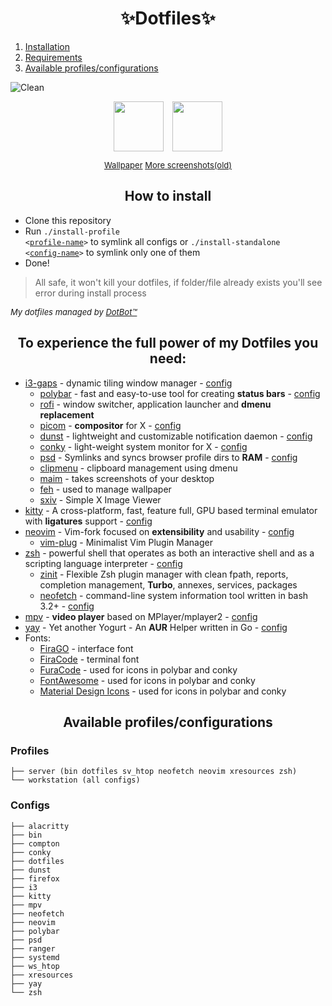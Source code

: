 <h1 align="center"> ✨Dotfiles✨ </h1>

1. [Installation](#installation)
2. [Requirements](#requirements)
3. [Available profiles/configurations](#profiles-configs)

![Clean](https://i.imgur.com/0IlbzDV.png "Clean")

<p align="center">
<img align="center" height="80" style="padding-left: 5px; padding-right: 5px" src="https://i.imgur.com/uqzQlGw.png">
<img align="center" height="80" style="padding-left: 5px; padding-right: 5px" src="https://i.imgur.com/OBBxDlo.png">
</p>
<p align="center">
<font size=2>
<a href="https://www.reddit.com/r/Animewallpaper/comments/b5f2vx/the_horns_original_2560x1080_1920x1080_1080x1920/">Wallpaper</a>
<a href="https://imgur.com/gallery/HwyioVB">More screenshots(old)</a>
</font>
</p>

<div id="installation">

<h2 align="center"> How to install </h2>

* Clone this repository
* Run <code>./install-profile <<a href="#profiles">profile-name</a>></code> to symlink all configs or <code>./install-standalone <<a href="#configs">config-name</a>></code> to symlink only one of them
* Done!

> All safe, it won't kill your dotfiles, if folder/file already exists you'll see error during install process

<font size=2> *My dotfiles managed by [DotBot™](https://github.com/anishathalye/dotbot)* </font>

</div>

<div id="requirements">

<h2 align="center"> To experience the full power of my Dotfiles you need: </h2>

* [i3-gaps](https://github.com/Airblader/i3) - dynamic tiling window manager - [config](configs/i3/config)
  * [polybar](https://github.com/jaagr/polybar) - fast and easy-to-use tool for creating **status bars** - [config](configs/polybar/config)
  * [rofi](https://github.com/DaveDavenport/rofi) - window switcher, application launcher and **dmenu replacement**
  * [picom](https://github.com/yshui/picom) - **compositor** for X - [config](configs/picom/picom.conf)
  * [dunst](https://github.com/dunst-project/dunst) - lightweight and customizable notification daemon - [config](configs/dunst/dunstrc)
  * [conky](https://github.com/brndnmtthws/conky) - light-weight system monitor for X - [config](configs/conkyrc)
  * [psd](https://github.com/graysky2/profile-sync-daemon) - Symlinks and syncs browser profile dirs to **RAM** - [config](configs/psd/psd.conf)
  * [clipmenu](https://github.com/cdown/clipmenu) - clipboard management using dmenu
  * [maim](https://github.com/naelstrof/maim) - takes screenshots of your desktop
  * [feh](http://feh.finalrewind.org/) - used to manage wallpaper
  * [sxiv](https://github.com/muennich/sxiv) - Simple X Image Viewer
* [kitty](https://github.com/kovidgoyal/kitty) - A cross-platform, fast, feature full, GPU based terminal emulator with **ligatures** support - [config](configs/kitty)
* [neovim](https://github.com/neovim/neovim) - Vim-fork focused on **extensibility** and usability - [config](configs/nvim/init.vim)
  * [vim-plug](https://github.com/junegunn/vim-plug) - Minimalist Vim Plugin Manager
* [zsh](http://zsh.sourceforge.net) - powerful shell that operates as both an interactive shell and as a scripting language interpreter - [config](configs/zsh)
  * [zinit](https://github.com/zdharma/zinit) - Flexible Zsh plugin manager with clean fpath, reports, completion management, **Turbo**, annexes, services, packages
  * [neofetch](https://github.com/dylanaraps/neofetch) - command-line system information tool written in bash 3.2+ - [config](configs/neofetch/config.conf)
* [mpv](https://github.com/mpv-player/mpv) - **video player** based on MPlayer/mplayer2 - [config](configs/mpv)
* [yay](https://github.com/Jguer/yay) - Yet another Yogurt - An **AUR** Helper written in Go - [config](configs/yay/config.json)
* Fonts:
  * [FiraGO](https://github.com/bBoxType/FiraGO) - interface font
  * [FiraCode](https://github.com/tonsky/FiraCode) - terminal font
  * [FuraCode](https://github.com/ryanoasis/nerd-fonts/tree/master/patched-fonts/FiraCode) - used for icons in polybar and conky
  * [FontAwesome](https://fontawesome.com/) - used for icons in polybar and conky
  * [Material Design Icons](https://aur.archlinux.org/packages/ttf-material-design-icons-git/) - used for icons in polybar and conky

</div>

<div id="profiles-configs">

<h2 align="center"> Available profiles/configurations </h2>

### Profiles

``` text
├── server (bin dotfiles sv_htop neofetch neovim xresources zsh)
└── workstation (all configs)
```

### Configs

``` text
├── alacritty
├── bin
├── compton
├── conky
├── dotfiles
├── dunst
├── firefox
├── i3
├── kitty
├── mpv
├── neofetch
├── neovim
├── polybar
├── psd
├── ranger
├── systemd
├── ws_htop
├── xresources
├── yay
└── zsh
```

</div>
